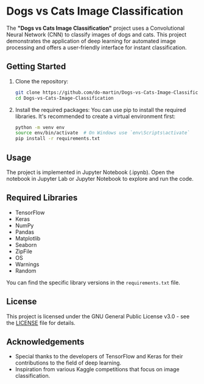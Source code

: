 # Dogs vs Cats Image Classification

The **"Dogs vs Cats Image Classification"** project uses a Convolutional Neural Network (CNN) to classify images of dogs and cats. This project demonstrates the application of deep learning for automated image processing and offers a user-friendly interface for instant classification.

## Getting Started

1. Clone the repository:
   ```bash
   git clone https://github.com/do-martin/Dogs-vs-Cats-Image-Classification.git
   cd Dogs-vs-Cats-Image-Classification

2. Install the required packages: You can use pip to install the required libraries. It's recommended to create a virtual environment first:
    ```bash
    python -m venv env
    source env/bin/activate  # On Windows use `env\Scripts\activate`
    pip install -r requirements.txt

## Usage
The project is implemented in Jupyter Notebook (.ipynb). Open the notebook in Jupyter Lab or Jupyter Notebook to explore and run the code.

## Required Libraries
- TensorFlow
- Keras
- NumPy
- Pandas
- Matplotlib
- Seaborn
- ZipFile
- OS
- Warnings
- Random

You can find the specific library versions in the `requirements.txt` file.

## License
This project is licensed under the GNU General Public License v3.0 - see the [LICENSE](LICENSE) file for details.

## Acknowledgements
- Special thanks to the developers of TensorFlow and Keras for their contributions to the field of deep learning.
- Inspiration from various Kaggle competitions that focus on image classification.